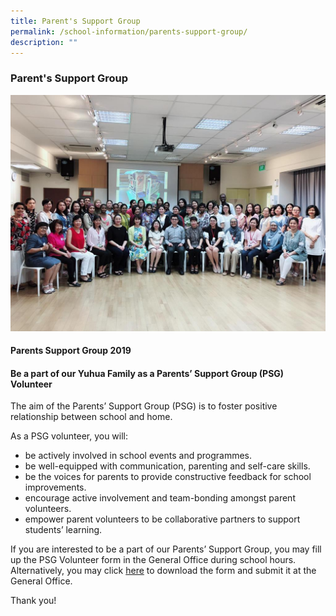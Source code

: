 ```yaml
---
title: Parent's Support Group
permalink: /school-information/parents-support-group/
description: ""
---
```

### Parent's Support Group

![](/images/PSG1.png)

#### Parents Support Group 2019

#### **Be a part of our Yuhua Family as a Parents’ Support Group (PSG) Volunteer**

The aim of the Parents’ Support Group (PSG) is to foster positive relationship between school and home.

As a PSG volunteer, you will:

*   be actively involved in school events and programmes.
*   be well-equipped with communication, parenting and self-care skills.
*   be the voices for parents to provide constructive feedback for school improvements.
*   encourage active involvement and team-bonding amongst parent volunteers.
*   empower parent volunteers to be collaborative partners to support students’ learning.

If you are interested to be a part of our Parents’ Support Group, you may fill up the PSG Volunteer form in the General Office during school hours. Alternatively, you may click [here](https://yuhuapri.moe.edu.sg/wp-content/uploads/2022/11/PSG_Form.pdf) to download the form and submit it at the General Office.

Thank you!